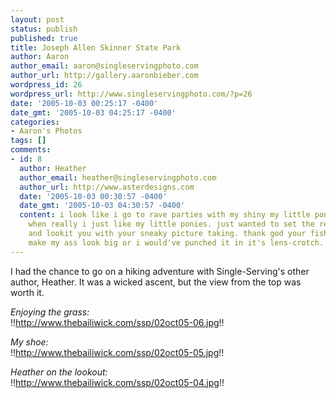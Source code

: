 ```yaml
---
layout: post
status: publish
published: true
title: Joseph Allen Skinner State Park
author: Aaron
author_email: aaron@singleservingphoto.com
author_url: http://gallery.aaronbieber.com
wordpress_id: 26
wordpress_url: http://www.singleservingphoto.com/?p=26
date: '2005-10-03 00:25:17 -0400'
date_gmt: '2005-10-03 04:25:17 -0400'
categories:
- Aaron's Photos
tags: []
comments:
- id: 8
  author: Heather
  author_email: heather@singleservingphoto.com
  author_url: http://www.asterdesigns.com
  date: '2005-10-03 00:30:57 -0400'
  date_gmt: '2005-10-03 04:30:57 -0400'
  content: i look like i go to rave parties with my shiny my little pony backpack.
    when really i just like my little ponies. just wanted to set the record straight...
    and lookit you with your sneaky picture taking. thank god your fisheye lens didnt
    make my ass look big or i would've punched it in it's lens-crotch.
---
```

I had the chance to go on a hiking adventure with Single-Serving's other
author, Heather. It was a wicked ascent, but the view from the top was
worth it.

_Enjoying the grass:_\
 !!http://www.thebailiwick.com/ssp/02oct05-06.jpg!!

_My shoe:_\
 !!http://www.thebailiwick.com/ssp/02oct05-05.jpg!!

_Heather on the lookout:_\
 !!http://www.thebailiwick.com/ssp/02oct05-04.jpg!!
